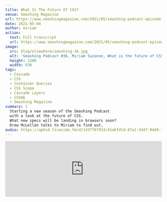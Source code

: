```yaml
---
title: What Is The Future Of CSS?
venue: Smashing Magazine
url: https://www.smashingmagazine.com/2021/05/smashing-podcast-episode-36/
date: 2021-05-04
author: miriam
action:
  text: Full transcript
  url: https://www.smashingmagazine.com/2021/05/smashing-podcast-episode-36/
image:
  src: blog/elsewhere/smashing-36.jpg
  alt: 'Smashing Podcast #36, Miriam Suzanne, What is the future of CSS?'
  height: 1200
  width: 630
tags:
  - Cascade
  - CSS
  - Container Queries
  - CSS Scope
  - Cascade Layers
  - CSSWG
  - Smashing Magazine
summary: |
  Starting a new season of the Smashing Podcast
  with a look at the future of CSS.
  What new specs will be landing in browsers soon?
  Drew McLellan talks to Miriam to find out.
audio: https://aphid.fireside.fm/d/1437767933/41abfd1d-87a1-43d7-94d9-7fda3a5120e1/5cb7f3eb-086b-41fa-9940-5688a81b64f9.mp3
---
```


<iframe width="100%" height="180" frameborder="no" scrolling="no" seamless src="https://share.transistor.fm/e/70c7cb07"></iframe>

